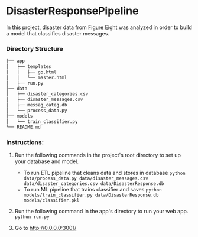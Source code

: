 # DisasterResponsePipeline

In this project, disaster data from [Figure Eight](https://www.figure-eight.com/) was analyzed in order to build a model that classifies disaster messages.

### Directory Structure

```bash
├── app
│   ├── templates
│   │   ├── go.html
│   │   └── master.html
│   ├── run.py
├── data
│   ├── disaster_categories.csv
│   ├── disaster_messages.csv
│   ├── messag_categ.db
│   └── process_data.py
├── models
│   └── train_classifier.py
└── README.md
```


### Instructions:
1. Run the following commands in the project's root directory to set up your database and model.

    - To run ETL pipeline that cleans data and stores in database
        `python data/process_data.py data/disaster_messages.csv data/disaster_categories.csv data/DisasterResponse.db`
    - To run ML pipeline that trains classifier and saves
        `python models/train_classifier.py data/DisasterResponse.db models/classifier.pkl`

2. Run the following command in the app's directory to run your web app.
    `python run.py`

3. Go to http://0.0.0.0:3001/



